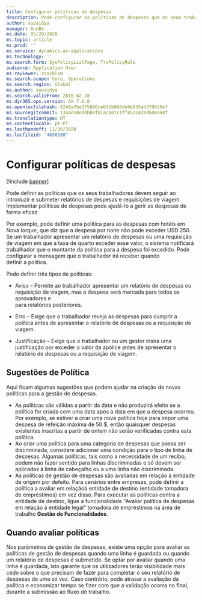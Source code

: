 ```yaml
---
title: Configurar políticas de despesas
description: Pode configurar as políticas de despesas que os seus trabalhadores devem seguir ao introduzir e submeter relatórios de despesas e requisições de viagem no Microsoft Dynamics 365 Finance.
author: suvaidya
manager: AnnBe
ms.date: 05/20/2020
ms.topic: article
ms.prod: ''
ms.service: dynamics-ax-applications
ms.technology: ''
ms.search.form: SysPolicyListPage, TrvPolicyRule
audience: Application User
ms.reviewer: roschlom
ms.search.scope: Core, Operations
ms.search.region: Global
ms.author: suvaidya
ms.search.validFrom: 2016-02-28
ms.dyn365.ops.version: AX 7.0.0
ms.openlocfilehash: 6240a7be175800ce6f3b066de9e935ab370629ef
ms.sourcegitcommit: 13a4e58eddbb0f81aca07c1ff452c420dbd8a68f
ms.translationtype: HT
ms.contentlocale: pt-PT
ms.lasthandoff: 11/30/2020
ms.locfileid: "4650108"
---
```

# <a name="set-up-expense-policies"></a>Configurar políticas de despesas

[!include [banner](../includes/banner.md)]

Pode definir as políticas que os seus trabalhadores devem seguir ao introduzir e submeter relatórios de despesas e requisições de viagem.         
Implementar políticas de despesas pode ajudá-lo a gerir as despesas de forma eficaz.         

Por exemplo, pode definir uma política para as despesas com hotéis em Nova Iorque, que diz que a despesa por noite não pode exceder USD 250.       
Se um trabalhador apresentar um relatório de despesas ou uma requisição de viagem em que a taxa de quarto exceder esse valor, o sistema notificará        
trabalhador que o montante da política para a despesa foi excedido. Pode configurar a mensagem que o trabalhador irá receber quando        
definir a política.      
        
Pode definir três tipos de políticas:         
        
- Aviso – Permite ao trabalhador apresentar um relatório de despesas ou requisição de viagem, mas a despesa será marcada para todos os aprovadores e        
  para relatórios posteriores.        

- Erro – Exige que o trabalhador reveja as despesas para cumprir a política antes de apresentar o relatório de despesas ou a requisição de viagem.       
 
 - Justificação – Exige que o trabalhador ou um gestor insira uma justificação por exceder o valor da apólice antes de apresentar o relatório de despesas ou a requisição de viagem.        

## <a name="policy-tips"></a>Sugestões de Política
Aqui ficam algumas sugestões que podem ajudar na criação de novas políticas para a gestão de despesas. 
* As políticas são válidas a partir da data e não produzirá efeito se a política for criada com uma data após a data em que a despesa ocorreu. Por exemplo, se estiver a criar uma nova política hoje para impor uma despesa de refeição máxima de 50 $, então quaisquer despesas existentes inscritas a partir de ontem não serão verificadas contra esta política.
* Ao criar uma política para uma categoria de despesas que possa ser discriminada, considere adicionar uma condição para o tipo de linha de despesas. Algumas políticas, tais como a necessidade de um recibo, podem não fazer sentido para linhas discriminadas e só devem ser aplicadas à linha de cabeçalho ou a uma linha não discriminada. 
* As políticas de gestão de despesas são avaliadas em relação à entidade de origem por defeito. Para cenários entre empresas, pode definir a política a avaliar em relaçãoà entidade de destino (entidade tomadora de empréstimos) em vez disso. Para executar as políticas contra a entidade de destino, ligue a funcionalidade "Avaliar política de despesas em relação à entidade legal" tomadora de empréstimos na área de trabalho **Gestão de Funcionalidades**.

## <a name="when-to-evaluate-policies"></a>Quando avaliar políticas

Nos parâmetros de gestão de despesas, existe uma opção para avaliar as políticas de gestão de despesas quando uma linha é guardada ou quando um relatório de despesas é submetido. Se optar por avaliar quando uma linha é guardada, isto garante que os utilizadores terão visibilidade mais cedo sobre o que precisam de fazer para completar o seu relatório de despesas de uma só vez. Caso contrário, pode atrasar a avaliação da política e economizar tempo se fizer com que a validação ocorra no final, durante a submissão ao fluxo de trabalho.
